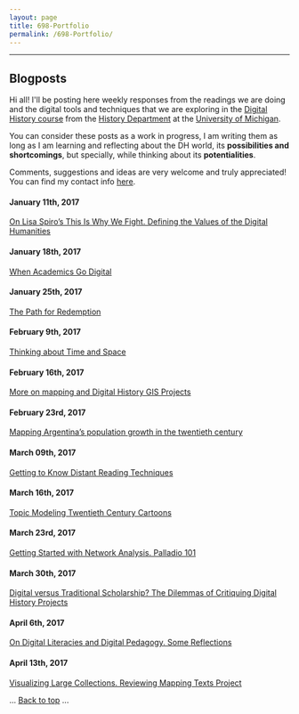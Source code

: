 ```yaml
---
layout: page
title: 698-Portfolio
permalink: /698-Portfolio/
---
```


---

## Blogposts


Hi all! I'll be posting here weekly responses from the readings we are doing and the digital tools and techniques that we are exploring in the [Digital History course](http://fredgibbs.net/courses/digital-methods/schedule.html) from the [History Department](https://lsa.umich.edu/history) at the [University of Michigan](https://www.umich.edu/).

You can consider these posts as a work in progress, I am writing them as long as I am learning and reflecting about the DH world, its **possibilities and shortcomings**, but specially, while thinking  about its **potentialities**.

Comments, suggestions and ideas are very welcome and truly appreciated! You can find my contact info [here](/cv/).

#### January 11th, 2017

<a href="/blogposts/Spiro-Post1.html" target="_blank"> On Lisa Spiro’s This Is Why We Fight. Defining the Values of the Digital Humanities</a>

#### January 18th, 2017

<a href="/blogposts/Digital-Identities-Post.html" target="_blank">When Academics Go Digital</a>

#### January 25th, 2017

<a href="/blogposts/The-Path-Post.html" target="_blank">The Path for Redemption</a>

#### February 9th, 2017

<a href="/blogposts/GIS-Post.html" target="_blank">Thinking about Time and Space</a>

#### February 16th, 2017

<a href="/blogposts/DH-GSI-Projects.html" target="_blank">More on mapping and Digital History GIS Projects</a>

#### February 23rd, 2017

<a href="/blogposts/Mapping.html" target="_blank">Mapping Argentina’s population growth in the twentieth century</a>

#### March 09th, 2017

<a href="/blogposts/Text-Mining.html" target="_blank">Getting to Know Distant Reading Techniques</a>

#### March 16th, 2017

<a href="/blogposts/Topic-Modeling.html" target="_blank">Topic Modeling Twentieth Century Cartoons</a>

#### March 23rd, 2017

<a href="/blogposts/Network-Analysis.html" target="_blank">Getting Started with Network Analysis. Palladio 101</a>

#### March 30th, 2017

<a href="/blogposts/Critiquing-DH.html" target="_blank">Digital versus Traditional Scholarship? The Dilemmas of Critiquing Digital History Projects</a>

#### April 6th, 2017

<a href="/blogposts/Digital-Pedagogy.html" target="_blank">On Digital Literacies and Digital Pedagogy. Some Reflections</a>

#### April 13th, 2017

<a href="/blogposts/DH-Review.html" target="_blank">Visualizing Large Collections. Reviewing Mapping Texts Project</a>

<body id="top">
  ...
  <a href="#top">Back to top</a>
  ...
</body>

